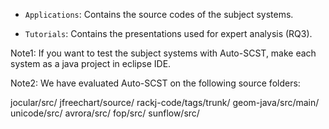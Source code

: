 - `Applications`: Contains the source codes of the subject systems.

- `Tutorials`: Contains the presentations used for expert analysis (RQ3).

Note1: If you want to test the subject systems with Auto-SCST, make each system as a java project in eclipse IDE.

Note2: We have evaluated Auto-SCST on the following source folders:

jocular/src/
jfreechart/source/
rackj-code/tags/trunk/
geom-java/src/main/
unicode/src/
avrora/src/
fop/src/
sunflow/src/



 
